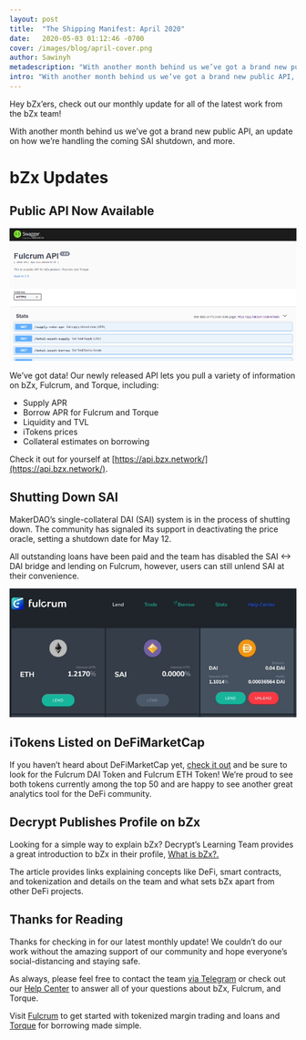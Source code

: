 ```yaml
---
layout: post
title:  "The Shipping Manifest: April 2020"
date:   2020-05-03 01:12:46 -0700
cover: /images/blog/april-cover.png
author: Sawinyh
metadescription: "With another month behind us we’ve got a brand new public API, an update on how we’re handling the coming SAI shutdown, and more."
intro: "With another month behind us we’ve got a brand new public API, an update on how we’re handling the coming SAI shutdown, and more."
---
```

Hey bZx’ers, check out our monthly update for all of the latest work from the bZx team!

With another month behind us we’ve got a brand new public API, an update on how we’re handling the coming SAI shutdown, and more.

# bZx Updates

## Public API Now Available

![](/images/blog/recap0503-image1.png)

We’ve got data! Our newly released API lets you pull a variety of information on bZx, Fulcrum, and Torque, including:
- Supply APR  
- Borrow APR for Fulcrum and Torque
- Liquidity and TVL
- iTokens prices
- Collateral estimates on borrowing

Check it out for yourself at [https://api.bzx.network/](https://api.bzx.network/).

## Shutting Down SAI
MakerDAO’s single-collateral DAI (SAI) system is in the process of shutting down. The community has signaled its support in deactivating the price oracle, setting a shutdown date for May 12.

All outstanding loans have been paid and the team has disabled the SAI <-> DAI bridge and lending on Fulcrum, however, users can still unlend SAI at their convenience.

![](/images/blog/recap0503-image2.jpg)

## iTokens Listed on DeFiMarketCap
If you haven’t heard about DeFiMarketCap yet, [check it out](https://defimarketcap.io/) and be sure to look for the Fulcrum DAI Token and Fulcrum ETH Token! We’re proud to see both tokens currently among the top 50 and are happy to see another great analytics tool for the DeFi community.

## Decrypt Publishes Profile on bZx
Looking for a simple way to explain bZx? Decrypt’s Learning Team provides a great introduction to bZx in their profile, [What is bZx?.](https://decrypt.co/resources/bzx-ethereum-defi-decentralized-finance-explained-guide)

The article provides links explaining concepts like DeFi, smart contracts, and tokenization and details on the team and what sets bZx apart from other DeFi projects.

## Thanks for Reading
Thanks for checking in for our latest monthly update! We couldn’t do our work without the amazing support of our community and hope everyone’s social-distancing and staying safe.

As always, please feel free to contact the team [via Telegram](https://t.me/b0xNet) or check out our [Help Center](https://help.bzx.network/en/) to answer all of your questions about bZx, Fulcrum, and Torque.

Visit [Fulcrum](https://fulcrum.trade/) to get started with tokenized margin trading and loans and [Torque](https://torque.loans/) for borrowing made simple.
